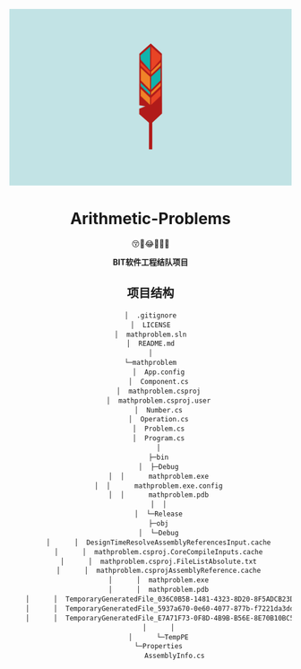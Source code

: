 ![](https://raw.githubusercontent.com/Archie7777/Arithmetic-Problems/master/images/featherwallpaper.png)
<div align="center">
<h1> Arithmetic-Problems </h1>
<p>😚🍩😂🎉🌞🚖<p>
<p><strong> BIT软件工程结队项目 </strong></p>

## 项目结构
```bash
│  .gitignore
│  LICENSE
│  mathproblem.sln
│  README.md
│
└─mathproblem
    │  App.config
    │  Component.cs
    │  mathproblem.csproj
    │  mathproblem.csproj.user
    │  Number.cs
    │  Operation.cs
    │  Problem.cs
    │  Program.cs
    │
    ├─bin
    │  ├─Debug
    │  │      mathproblem.exe
    │  │      mathproblem.exe.config
    │  │      mathproblem.pdb
    │  │
    │  └─Release
    ├─obj
    │  └─Debug
    │      │  DesignTimeResolveAssemblyReferencesInput.cache
    │      │  mathproblem.csproj.CoreCompileInputs.cache
    │      │  mathproblem.csproj.FileListAbsolute.txt
    │      │  mathproblem.csprojAssemblyReference.cache
    │      │  mathproblem.exe
    │      │  mathproblem.pdb
    │      │  TemporaryGeneratedFile_036C0B5B-1481-4323-8D20-8F5ADCB23D92.cs
    │      │  TemporaryGeneratedFile_5937a670-0e60-4077-877b-f7221da3dda1.cs
    │      │  TemporaryGeneratedFile_E7A71F73-0F8D-4B9B-B56E-8E70B10BC5D3.cs
    │      │
    │      └─TempPE
    └─Properties
            AssemblyInfo.cs
```
